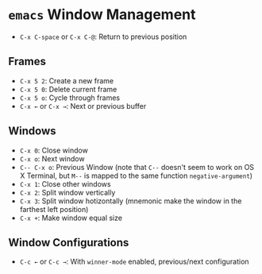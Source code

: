 # `emacs` Window Management

- `C-x C-space` or `C-x C-@`: Return to previous position

## Frames

- `C-x 5 2`: Create a new frame
- `C-x 5 0`: Delete current frame
- `C-x 5 o`: Cycle through frames
- `C-x ←` or `C-x →`: Next or previous buffer

## Windows

- `C-x 0`: Close window
- `C-x o`: Next window
- `C-- C-x o`: Previous Window (note that `C--` doesn't seem to work on OS X Terminal, but `M--` is mapped to the same function `negative-argument`)
- `C-x 1`: Close other windows
- `C-x 2`: Split window vertically
- `C-x 3`: Split window hotizontally (mnemonic make the window in the farthest left position)
- `C-x +`: Make window equal size

## Window Configurations

- `C-c ←` or `C-c →`: With `winner-mode` enabled, previous/next configuration
